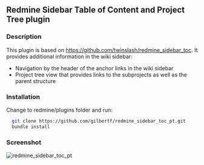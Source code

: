 ## Redmine Sidebar Table of Content and Project Tree plugin

### Description
  This plugin is based on https://github.com/twinslash/redmine_sidebar_toc.
  It provides additional information in the wiki sidebar:
  * Navigation by the header of the anchor links in the wiki sidebar
  * Project tree view that provides links to the subprojects as well as the parent structure

### Installation
Change to redmine/plugins folder and run:
```bash
  git clone https://github.com/gilbertf/redmine_sidebar_toc_pt.git
  bundle install
```

### Screenshot
![redmine_sidebar_toc_pt](https://raw.github.com/gilbertf/redmine_screenshots/master/redmine_sidebar_toc_pt_large.png)

